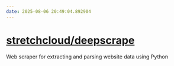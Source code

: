 ```yaml
---
date: 2025-08-06 20:49:04.892904
---
```


# [stretchcloud/deepscrape](https://github.com/stretchcloud/deepscrape)

Web scraper for extracting and parsing website data using Python